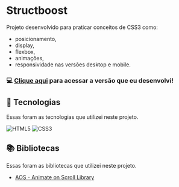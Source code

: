 # Structboost

Projeto desenvolvido para praticar conceitos de CSS3 como: 

- posicionamento,
- display,
- flexbox,
- animações,
- responsividade nas versões desktop e mobile.

### 💻 [Clique aqui](https://lucianopiantavinharoza.github.io/structboost/) para acessar a versão que eu desenvolvi!

## 🚀 Tecnologias

Essas foram as tecnologias que utilizei neste projeto.

![HTML5](https://img.shields.io/badge/html5-E34F26?style=for-the-badge&logo=html5&logoColor=white)  ![CSS3](https://img.shields.io/badge/css3-1572B6?style=for-the-badge&logo=css3&logoColor=white)

## 📚 Bibliotecas

Essas foram as bibliotecas que utilizei neste projeto.

- [AOS - Animate on Scroll Library](https://michalsnik.github.io/aos/)
